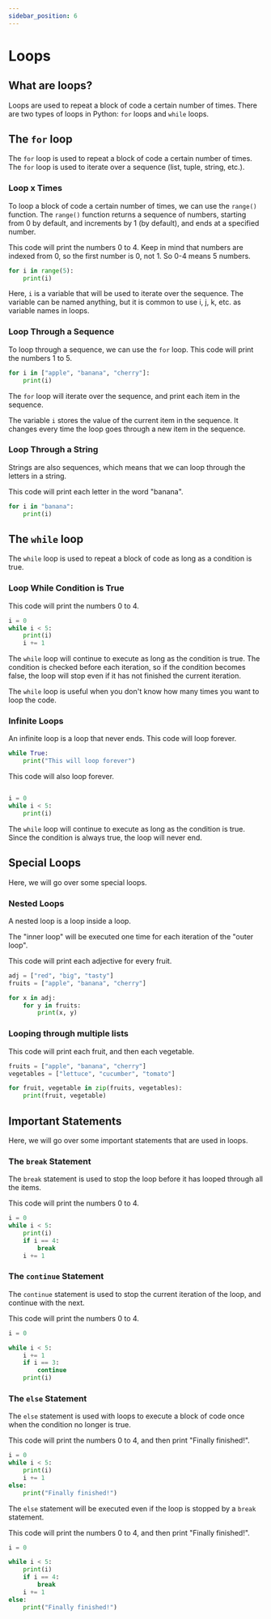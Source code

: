 ```yaml
---
sidebar_position: 6
---
```


# Loops

## What are loops?

Loops are used to repeat a block of code a certain number of times. There are two types of loops in Python: `for` loops and `while` loops.

## The `for` loop

The `for` loop is used to repeat a block of code a certain number of times. The `for` loop is used to iterate over a sequence (list, tuple, string, etc.).

### Loop x Times

To loop a block of code a certain number of times, we can use the `range()` function. The `range()` function returns a sequence of numbers, starting from 0 by default, and increments by 1 (by default), and ends at a specified number.

This code will print the numbers 0 to 4. Keep in mind that numbers are indexed from 0, so the first number is 0, not 1. So 0-4 means 5 numbers.

```python
for i in range(5):
    print(i)
```

Here, `i` is a variable that will be used to iterate over the sequence. The variable can be named anything, but it is common to use i, j, k, etc. as variable names in loops.

### Loop Through a Sequence

To loop through a sequence, we can use the `for` loop. This code will print the numbers 1 to 5.

```python
for i in ["apple", "banana", "cherry"]:
    print(i)
```

The `for` loop will iterate over the sequence, and print each item in the sequence.

The variable `i` stores the value of the current item in the sequence. It changes every time the loop goes through a new item in the sequence.

### Loop Through a String

Strings are also sequences, which means that we can loop through the letters in a string.

This code will print each letter in the word "banana".

```python
for i in "banana":
    print(i)
```

## The `while` loop

The `while` loop is used to repeat a block of code as long as a condition is true.

### Loop While Condition is True

This code will print the numbers 0 to 4.

```python
i = 0
while i < 5:
    print(i)
    i += 1
```

The `while` loop will continue to execute as long as the condition is true. The condition is checked before each iteration, so if the condition becomes false, the loop will stop even if it has not finished the current iteration.

The `while` loop is useful when you don't know how many times you want to loop the code.

### Infinite Loops

An infinite loop is a loop that never ends. This code will loop forever.

```python
while True:
    print("This will loop forever")
```

This code will also loop forever.

```python

i = 0
while i < 5:
    print(i)
```

The `while` loop will continue to execute as long as the condition is true. Since the condition is always true, the loop will never end.



## Special Loops

Here, we will go over some special loops.

### Nested Loops

A nested loop is a loop inside a loop.

The "inner loop" will be executed one time for each iteration of the "outer loop".

This code will print each adjective for every fruit.

```python
adj = ["red", "big", "tasty"]
fruits = ["apple", "banana", "cherry"]

for x in adj:
    for y in fruits:
        print(x, y)
```

### Looping through multiple lists

This code will print each fruit, and then each vegetable.

```python
fruits = ["apple", "banana", "cherry"]
vegetables = ["lettuce", "cucumber", "tomato"]

for fruit, vegetable in zip(fruits, vegetables):
    print(fruit, vegetable)
```



## Important Statements

Here, we will go over some important statements that are used in loops.

### The `break` Statement

The `break` statement is used to stop the loop before it has looped through all the items.

This code will print the numbers 0 to 4.

```python
i = 0
while i < 5:
    print(i)
    if i == 4:
        break
    i += 1
```


### The `continue` Statement

The `continue` statement is used to stop the current iteration of the loop, and continue with the next.

This code will print the numbers 0 to 4.

```python
i = 0

while i < 5:
    i += 1
    if i == 3:
        continue
    print(i)
```


### The `else` Statement

The `else` statement is used with loops to execute a block of code once when the condition no longer is true.

This code will print the numbers 0 to 4, and then print "Finally finished!".

```python
i = 0
while i < 5:
    print(i)
    i += 1
else:
    print("Finally finished!")
```

The `else` statement will be executed even if the loop is stopped by a `break` statement.

This code will print the numbers 0 to 4, and then print "Finally finished!".

```python
i = 0

while i < 5:
    print(i)
    if i == 4:
        break
    i += 1
else:
    print("Finally finished!")
```

